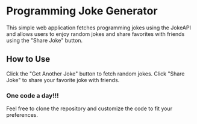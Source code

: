 # Programming Joke Generator

This simple web application fetches programming jokes using the JokeAPI and allows users to enjoy random jokes and share favorites with friends using the "Share Joke" button.

## How to Use

Click the "Get Another Joke" button to fetch random jokes.
Click "Share Joke" to share your favorite joke with friends.

### One code a day!!!

Feel free to clone the repository and customize the code to fit your preferences.
